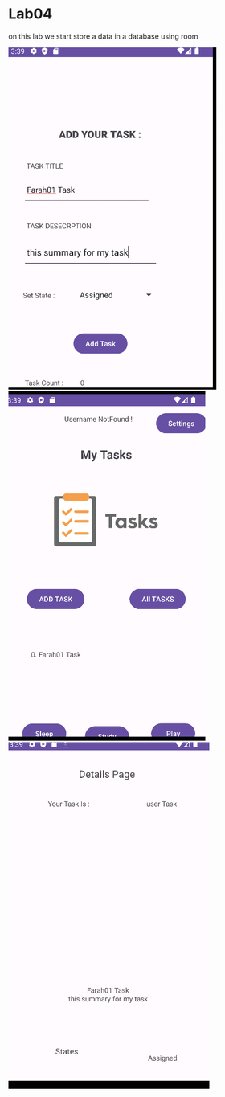 # Lab04
on this lab we start store a data in a database using room

![addtask](./screenshots/addTasknew.png)
![home](./screenshots/homewith.png)
![det](./screenshots/det.png)